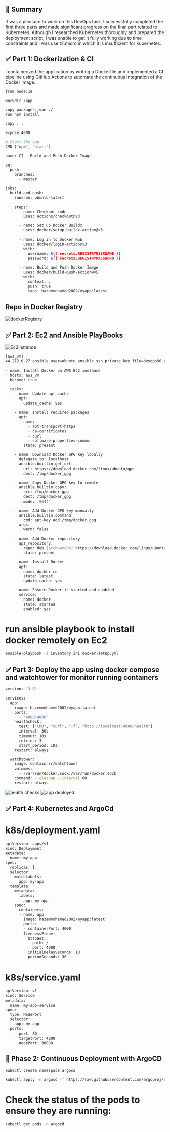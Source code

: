 ## 📝 Summary

It was a pleasure to work on this DevOps task. I successfully completed the first three parts and made significant progress on the final part related to Kubernetes. Although I researched Kubernetes thoroughly and prepared the deployment script, I was unable to get it fully working due to time constraints and i was use t2.micro in which it is insufficient for kubernetes.

## ✅ Part 1: Dockerization & CI
I containerized the application by writing a Dockerfile and implemented a CI pipeline using GitHub Actions to automate the continuous integration of the Docker image..


```bash
from node:18 

workdir /app

copy package*.json ./
run npm install 

copy . . 

expose 4000 

# Start the app
CMD ["npm", "start"]


```


```bash
name: CI - Build and Push Docker Image

on:
  push:
    branches:
      - master

jobs:
  build-and-push:
    runs-on: ubuntu-latest

    steps:
      - name: Checkout code
        uses: actions/checkout@v3

      - name: Set up Docker Buildx
        uses: docker/setup-buildx-action@v3

      - name: Log in to Docker Hub
        uses: docker/login-action@v3
        with:
          username: ${{ secrets.REGISTRYUSERNAME }}
          password: ${{ secrets.REGISTRYPASSWORD }}

      - name: Build and Push Docker Image
        uses: docker/build-push-action@v5
        with:
          context: .
          push: true
          tags: hazemmohamed2002/myapp:latest
```



## Repo in Docker Registry

![dockerRegistry](./images/docker-registry.PNG)


## ✅ Part 2: Ec2 and Ansible PlayBooks
![Ec2Instance](./images/ec2-instance.PNG)

```bash
[aws_vm]
44.212.0.27 ansible_user=ubuntu ansible_ssh_private_key_file=devops90.pem
```

```bash
- name: Install Docker on AWS EC2 instance
  hosts: aws_vm
  become: true

  tasks:
    - name: Update apt cache
      apt:
        update_cache: yes

    - name: Install required packages
      apt:
        name:
          - apt-transport-https
          - ca-certificates
          - curl
          - software-properties-common
        state: present

    - name: Download Docker GPG key locally
      delegate_to: localhost
      ansible.builtin.get_url:
        url: https://download.docker.com/linux/ubuntu/gpg
        dest: /tmp/docker_gpg

    - name: Copy Docker GPG key to remote
      ansible.builtin.copy:
        src: /tmp/docker_gpg
        dest: /tmp/docker_gpg
        mode: '0644'

    - name: Add Docker GPG key manually
      ansible.builtin.command:
        cmd: apt-key add /tmp/docker_gpg
      args:
        warn: false

    - name: Add Docker repository
      apt_repository:
        repo: deb [arch=amd64] https://download.docker.com/linux/ubuntu focal stable
        state: present

    - name: Install Docker
      apt:
        name: docker-ce
        state: latest
        update_cache: yes

    - name: Ensure Docker is started and enabled
      service:
        name: docker
        state: started
        enabled: yes
```
# run ansible playbook to install docker remotely on Ec2
```bash
ansible-playbook -i inventory.ini docker-setup.yml
```

## ✅ Part 3: Deploy the app using docker compose and watchtower for monitor running containers
```bash
version: '3.8'

services:
  app:
    image: hazemmohamed2002/myapp:latest
    ports:
      - "4000:4000"
    healthcheck:
      test: ["CMD", "curl", "-f", "http://localhost:4000/health"]
      interval: 30s
      timeout: 10s
      retries: 3
      start_period: 10s
    restart: always

  watchtower:
    image: containrrr/watchtower
    volumes:
      - /var/run/docker.sock:/var/run/docker.sock
    command: --cleanup --interval 60
    restart: always
```
![health checks](./images/healthchecks.PNG)
![app deployed](./images/appdeployed.PNG)

## ✅ Part 4: Kubernetes and ArgoCd

# k8s/deployment.yaml
```bash
apiVersion: apps/v1
kind: Deployment
metadata:
  name: my-app
spec:
  replicas: 1
  selector:
    matchLabels:
      app: my-app
  template:
    metadata:
      labels:
        app: my-app
    spec:
      containers:
      - name: app
        image: hazemmohamed2002/myapp:latest
        ports:
        - containerPort: 4000
        livenessProbe:
          httpGet:
            path: /
            port: 4000
          initialDelaySeconds: 10
          periodSeconds: 30

```

# k8s/service.yaml

```bash
apiVersion: v1
kind: Service
metadata:
  name: my-app-service
spec:
  type: NodePort
  selector:
    app: my-app
  ports:
    - port: 80
      targetPort: 4000
      nodePort: 30080

```

## 🚀 Phase 2: Continuous Deployment with ArgoCD

```bash
kubectl create namespace argocd

kubectl apply -n argocd -f https://raw.githubusercontent.com/argoproj/argo-cd/stable/manifests/install.yaml
```
# Check the status of the pods to ensure they are running:
```bash
kubectl get pods -n argocd
```
